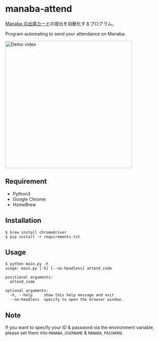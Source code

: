 # manaba-attend

[Manaba の出席カード](https://atmnb.tsukuba.ac.jp/attend/tsukuba)の提出を自動化するプログラム。

Program automating to send your attendance on Manaba.

[<img alt="Demo video" width="400" src="https://j.gifs.com/Xo5Y38.gif">](https://youtu.be/9ZQMev_WQeE)

## Requirement

- Python3
- Google Chrome
- HomeBrew

## Installation

```shell
$ brew install chromedriver
$ pip install -r requirements.txt
```

## Usage

```shell
$ python main.py -h
usage: main.py [-h] [--no-headless] attend_code

positional arguments:
  attend_code

optional arguments:
  -h, --help     show this help message and exit
  --no-headless  specify to open the browser window.
```

## Note

If you want to specify your ID & password via the environment variable, please set them into `MANABA_USERNAME` & `MANABA_PASSWORD`.